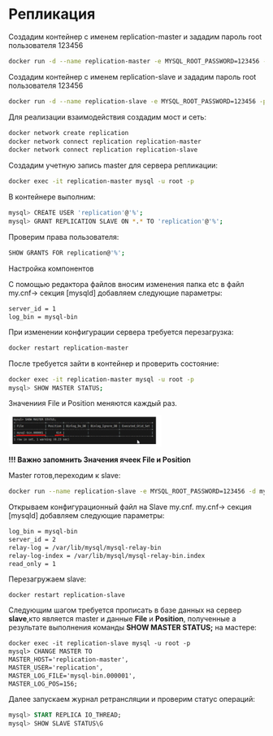 # Репликация

Создадим контейнер с именем replication-master и зададим пароль root пользователя 123456

```bash
docker run -d --name replication-master -e MYSQL_ROOT_PASSWORD=123456 -p 3307:3306 mysql:8.3
```

Создадим контейнер с именем replication-slave и зададим пароль root пользователя 123456

```bash
docker run -d --name replication-slave -e MYSQL_ROOT_PASSWORD=123456 -p 3308:3306 mysql:8.3
```

Для реализации взаимодействия создадим мост и сеть:

```bash
docker network create replication
docker network connect replication replication-master
docker network connect replication replication-slave
```

Создадим учетную запись master для сервера репликации:

```bash
docker exec -it replication-master mysql -u root -p
```

В контейнере выполним:

```bash
mysql> CREATE USER 'replication'@'%';
mysql> GRANT REPLICATION SLAVE ON *.* TO 'replication'@'%';
```

Проверим права пользователя:

```bash
SHOW GRANTS FOR replication@'%';
```

Настройка компонентов

С помощью редактора файлов вносим изменения папка etc в файл my.cnf-> секция [mysqld] добавляем следующие параметры:

```text
server_id = 1
log_bin = mysql-bin
```

При изменении конфигурации сервера требуется перезагрузка:

```bash
docker restart replication-master
```

После требуется зайти в контейнер и проверить состояние:

```bash
docker exec -it replication-master mysql -u root -p
mysql> SHOW MASTER STATUS;
```

Значениия File и Position меняются каждый раз.

<img src = "img/img50.png" width = 60%>

**!!! Важно запомнить Значения ячеек File и Position**


Master готов,переходим к slave:

```bash
docker run --name replication-slave -e MYSQL_ROOT_PASSWORD=123456 -d mysql:8.3
```

Открываем конфигурационный файл на Slave my.cnf.
my.cnf-> секция [mysqld] добавляем следующие параметры:

```text
log_bin = mysql-bin
server_id = 2
relay-log = /var/lib/mysql/mysql-relay-bin
relay-log-index = /var/lib/mysql/mysql-relay-bin.index
read_only = 1
```

Перезагружаем slave:

```bash
docker restart replication-slave
```

Следующим шагом требуется прописать в базе данных на сервер **slave**,кто является master и данные **File** и **Position**,
полученные а результате выполнения команды **SHOW MASTER STATUS;** на мастере:

```shell
docker exec -it replication-slave mysql -u root -p
mysql> CHANGE MASTER TO
MASTER_HOST='replication-master',
MASTER_USER='replication',
MASTER_LOG_FILE='mysql-bin.000001',
MASTER_LOG_POS=156;
```

Далее запускаем журнал ретрансляции и проверим статус операций:

```sql
mysql> START REPLICA IO_THREAD;
mysql> SHOW SLAVE STATUS\G
```